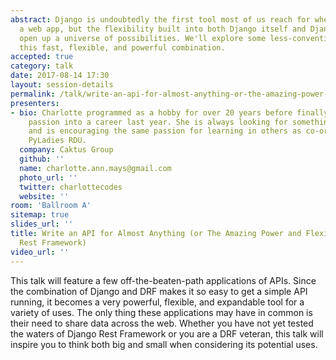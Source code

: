 ```yaml
---
abstract: Django is undoubtedly the first tool most of us reach for when building
  a web app, but the flexibility built into both Django itself and Django Rest Framework
  open up a universe of possibilities. We'll explore some less-conventional uses of
  this fast, flexible, and powerful combination.
accepted: true
category: talk
date: 2017-08-14 17:30
layout: session-details
permalink: /talk/write-an-api-for-almost-anything-or-the-amazing-power-and-flexibility-of-django-rest-framework/
presenters:
- bio: Charlotte programmed as a hobby for over 20 years before finally turning that
    passion into a career last year. She is always looking for something new to learn,
    and is encouraging the same passion for learning in others as co-organizer of
    PyLadies RDU.
  company: Caktus Group
  github: ''
  name: charlotte.ann.mays@gmail.com
  photo_url: ''
  twitter: charlottecodes
  website: ''
room: 'Ballroom A'
sitemap: true
slides_url: ''
title: Write an API for Almost Anything (or The Amazing Power and Flexibility of Django
  Rest Framework)
video_url: ''
---
```


This talk will feature a few off-the-beaten-path applications of APIs. Since the combination of Django and DRF makes it so easy to get a simple API running, it becomes a very powerful, flexible, and expandable tool for a variety of uses. The only thing these applications may have in common is their need to share data across the web.
Whether you have not yet tested the waters of Django Rest Framework or you are a DRF veteran, this talk will inspire you to think both big and small when considering its potential uses.
